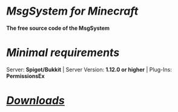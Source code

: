 # ***MsgSystem for Minecraft***
**The free source code of the MsgSystem**

# ***Minimal requirements***
Server: **Spigot/Bukkit** | Server Version: **1.12.0 or higher** | Plug-Ins: **PermissionsEx**

# [***Downloads***](http://google.de)
